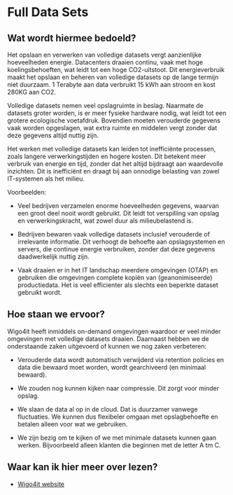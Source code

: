 # Full Data Sets

## Wat wordt hiermee bedoeld?
Het opslaan en verwerken van volledige datasets vergt aanzienlijke hoeveelheden energie. Datacenters draaien continu, vaak met hoge koelingsbehoeften, wat leidt tot een hoge CO2-uitstoot. Dit energieverbruik maakt het opslaan en beheren van volledige datasets op de lange termijn niet duurzaam. 1 Terabyte aan data verbruikt 15 kWh aan stroom en kost 280KG aan CO2.

Volledige datasets nemen veel opslagruimte in beslag. Naarmate de datasets groter worden, is er meer fysieke hardware nodig, wat leidt tot een grotere ecologische voetafdruk. Bovendien moeten verouderde gegevens vaak worden opgeslagen, wat extra ruimte en middelen vergt zonder dat deze gegevens altijd nuttig zijn.

Het werken met volledige datasets kan leiden tot inefficiënte processen, zoals langere verwerkingstijden en hogere kosten. Dit betekent meer verbruik van energie en tijd, zonder dat het altijd bijdraagt aan waardevolle inzichten. Dit is inefficiënt en draagt bij aan onnodige belasting van zowel IT-systemen als het milieu.

Voorbeelden:

- Veel bedrijven verzamelen enorme hoeveelheden gegevens, waarvan een groot deel nooit wordt gebruikt. Dit leidt tot verspilling van opslag en verwerkingskracht, wat zowel duur als milieubelastend is.

- Bedrijven bewaren vaak volledige datasets inclusief verouderde of irrelevante informatie. Dit verhoogt de behoefte aan opslagsystemen en servers, die continue energie verbruiken, zonder dat deze gegevens daadwerkelijk nuttig zijn.

- Vaak draaien er in het IT landschap meerdere omgevingen (OTAP) en gebruiken die omgevingen complete kopiën van (geanonimiseerde) productiedata. Het is veel efficienter als slechts een beperkte dataset gebruikt wordt.

## Hoe staan we ervoor?
Wigo4it heeft inmiddels on-demand omgevingen waardoor er veel minder omgevingen met volledige datasets draaien. Daarnaast hebben we de onderstaande zaken uitgevoerd of kunnen we nog zaken verbeteren:

- Verouderde data wordt automatisch verwijderd via retention policies en data die bewaard moet worden, wordt gearchiveerd (en minimaal bewaard).

- We zouden nog kunnen kijken naar compressie. Dit zorgt voor minder opslag. 

- We slaan de data al op in de cloud. Dat is duurzamer vanwege fluctuaties. We kunnen dus flexibeler omgaan met opslagbehoefte en betalen alleen voor wat we gebruiken.

- We zijn bezig om te kijken of we met minimale datasets kunnen gaan werken. Bijvoorbeeld alleen klanten die beginnen met de letter A tm C. 

## Waar kan ik hier meer over lezen?
- [Wigo4it website](https://www.wigo4it.nl/)